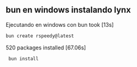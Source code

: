 ## bun en windows instalando lynx
Ejecutando en windows con bun took [13s]
```bash
bun create rspeedy@latest
```

520 packages installed [67.06s]
```bash
 bun install
```


